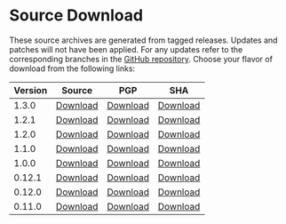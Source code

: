 # Source Download

These source archives are generated from tagged releases. Updates and patches will not have been applied. For any updates refer to the corresponding branches in the [GitHub repository](https://github.com/apache/incubator-mxnet). Choose your flavor of download from the following links:

| Version | Source                                                                                                      | PGP                                                                                                             | SHA                                                                                                                |
|---------|-------------------------------------------------------------------------------------------------------------|-----------------------------------------------------------------------------------------------------------------|---------------------------------------------------------------------------------------------------------------------|
| 1.3.0   | [Download](https://github.com/apache/incubator-mxnet/releases/download/1.3.0/apache-mxnet-src-1.3.0-incubating.tar.gz)   | [Download](https://github.com/apache/incubator-mxnet/releases/download/1.3.0/apache-mxnet-src-1.3.0-incubating.tar.gz.asc)    | [Download](https://github.com/apache/incubator-mxnet/releases/download/1.3.0/apache-mxnet-src-1.3.0-incubating.tar.gz.sha512)      |
| 1.2.1   | [Download](https://github.com/apache/incubator-mxnet/releases/download/1.2.1/apache-mxnet-src-1.2.1-incubating.tar.gz)   | [Download](https://github.com/apache/incubator-mxnet/releases/download/1.2.1/apache-mxnet-src-1.2.1-incubating.tar.gz.asc)    | [Download](https://github.com/apache/incubator-mxnet/releases/download/1.2.1/apache-mxnet-src-1.2.1-incubating.tar.gz.sha512)      |
| 1.2.0   | [Download](https://github.com/apache/incubator-mxnet/releases/download/1.2.0/apache-mxnet-src-1.2.0-incubating.tar.gz)   | [Download](https://github.com/apache/incubator-mxnet/releases/download/1.2.0/apache-mxnet-src-1.2.0-incubating.tar.gz.asc)    | [Download](https://github.com/apache/incubator-mxnet/releases/download/1.2.0/apache-mxnet-src-1.2.0-incubating.tar.gz.sha512)      |
| 1.1.0   | [Download](http://archive.apache.org/dist/incubator/mxnet/1.1.0/apache-mxnet-src-1.1.0-incubating.tar.gz)      | [Download](http://archive.apache.org/dist/incubator/mxnet/1.1.0/apache-mxnet-src-1.1.0-incubating.tar.gz.asc)      | [Download](http://archive.apache.org/dist/incubator/mxnet/1.1.0/apache-mxnet-src-1.1.0-incubating.tar.gz.sha512)     |
| 1.0.0   | [Download](http://archive.apache.org/dist/incubator/mxnet/1.0.0/apache-mxnet-src-1.0.0-incubating.tar.gz)   | [Download](http://archive.apache.org/dist/incubator/mxnet/1.0.0/apache-mxnet-src-1.0.0-incubating.tar.gz.asc)   | [Download](http://archive.apache.org/dist/incubator/mxnet/1.0.0/apache-mxnet-src-1.0.0-incubating.tar.gz.sha512)   |
| 0.12.1  | [Download](http://archive.apache.org/dist/incubator/mxnet/0.12.1/apache-mxnet-src-0.12.1-incubating.tar.gz) | [Download](http://archive.apache.org/dist/incubator/mxnet/0.12.1/apache-mxnet-src-0.12.1-incubating.tar.gz.asc) | [Download](http://archive.apache.org/dist/incubator/mxnet/0.12.1/apache-mxnet-src-0.12.1-incubating.tar.gz.sha512) |
| 0.12.0  | [Download](http://archive.apache.org/dist/incubator/mxnet/0.12.0/apache-mxnet-src-0.12.0-incubating.tar.gz) | [Download](http://archive.apache.org/dist/incubator/mxnet/0.12.0/apache-mxnet-src-0.12.0-incubating.tar.gz.asc) | [Download](http://archive.apache.org/dist/incubator/mxnet/0.12.0/apache-mxnet-src-0.12.0-incubating.tar.gz.sha512) |
| 0.11.0  | [Download](http://archive.apache.org/dist/incubator/mxnet/0.11.0/apache-mxnet-src-0.11.0-incubating.tar.gz) | [Download](http://archive.apache.org/dist/incubator/mxnet/0.11.0/apache-mxnet-src-0.11.0-incubating.tar.gz.asc) | [Download](http://archive.apache.org/dist/incubator/mxnet/0.11.0/apache-mxnet-src-0.11.0-incubating.tar.gz.sha512) |
